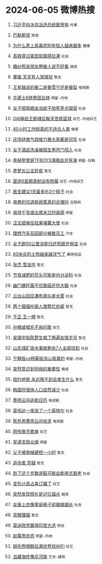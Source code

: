 # 2024-06-05 微博热搜 
1. [习近平向冰岛当选总统致贺电](https://m.weibo.cn/search?containerid=100103type%3D1%26t%3D10%26q%3D%23%E4%B9%A0%E8%BF%91%E5%B9%B3%E5%90%91%E5%86%B0%E5%B2%9B%E5%BD%93%E9%80%89%E6%80%BB%E7%BB%9F%E8%87%B4%E8%B4%BA%E7%94%B5%23&stream_entry_id=51&isnewpage=1&extparam=seat%3D1%26q%3D%2523%25E4%25B9%25A0%25E8%25BF%2591%25E5%25B9%25B3%25E5%2590%2591%25E5%2586%25B0%25E5%25B2%259B%25E5%25BD%2593%25E9%2580%2589%25E6%2580%25BB%25E7%25BB%259F%25E8%2587%25B4%25E8%25B4%25BA%25E7%2594%25B5%2523%26filter_type%3Drealtimehot%26stream_entry_id%3D51%26c_type%3D51%26cate%3D10103%26dgr%3D0%26pos%3D0%26display_time%3D1717517585%26pre_seqid%3D171751758590501831245) `时事` 

2. [巴勒斯坦](https://m.weibo.cn/search?containerid=100103type%3D1%26t%3D10%26q%3D%E5%B7%B4%E5%8B%92%E6%96%AF%E5%9D%A6&stream_entry_id=31&isnewpage=1&extparam=seat%3D1%26band_rank%3D1%26lcate%3D5001%26cate%3D5001%26q%3D%25E5%25B7%25B4%25E5%258B%2592%25E6%2596%25AF%25E5%259D%25A6%26flag%3D2%26dgr%3D0%26stream_entry_id%3D31%26c_type%3D31%26filter_type%3Drealtimehot%26realpos%3D1%26pos%3D0%26display_time%3D1717517585%26pre_seqid%3D171751758590501831245) `旅游` 

3. [为什么患上尿毒症的年轻人越来越多](https://m.weibo.cn/search?containerid=100103type%3D1%26t%3D10%26q%3D%23%E4%B8%BA%E4%BB%80%E4%B9%88%E6%82%A3%E4%B8%8A%E5%B0%BF%E6%AF%92%E7%97%87%E7%9A%84%E5%B9%B4%E8%BD%BB%E4%BA%BA%E8%B6%8A%E6%9D%A5%E8%B6%8A%E5%A4%9A%23&stream_entry_id=31&isnewpage=1&extparam=seat%3D1%26band_rank%3D2%26lcate%3D5001%26cate%3D5001%26q%3D%2523%25E4%25B8%25BA%25E4%25BB%2580%25E4%25B9%2588%25E6%2582%25A3%25E4%25B8%258A%25E5%25B0%25BF%25E6%25AF%2592%25E7%2597%2587%25E7%259A%2584%25E5%25B9%25B4%25E8%25BD%25BB%25E4%25BA%25BA%25E8%25B6%258A%25E6%259D%25A5%25E8%25B6%258A%25E5%25A4%259A%2523%26flag%3D2%26dgr%3D0%26stream_entry_id%3D31%26c_type%3D31%26filter_type%3Drealtimehot%26realpos%3D2%26pos%3D1%26display_time%3D1717517585%26pre_seqid%3D171751758590501831245) `健康` 

4. [高铁穿过麦田氛围感拉满](https://m.weibo.cn/search?containerid=100103type%3D1%26t%3D10%26q%3D%23%E9%AB%98%E9%93%81%E7%A9%BF%E8%BF%87%E9%BA%A6%E7%94%B0%E6%B0%9B%E5%9B%B4%E6%84%9F%E6%8B%89%E6%BB%A1%23&stream_entry_id=31&isnewpage=1&extparam=seat%3D1%26band_rank%3D3%26lcate%3D5001%26cate%3D5001%26q%3D%2523%25E9%25AB%2598%25E9%2593%2581%25E7%25A9%25BF%25E8%25BF%2587%25E9%25BA%25A6%25E7%2594%25B0%25E6%25B0%259B%25E5%259B%25B4%25E6%2584%259F%25E6%258B%2589%25E6%25BB%25A1%2523%26flag%3D0%26dgr%3D0%26stream_entry_id%3D31%26c_type%3D31%26filter_type%3Drealtimehot%26realpos%3D3%26pos%3D2%26display_time%3D1717517585%26pre_seqid%3D171751758590501831245) `社会` 

5. [婚纱照发朋友圈被人说不好看](https://m.weibo.cn/search?containerid=100103type%3D1%26t%3D10%26q%3D%23%E5%A9%9A%E7%BA%B1%E7%85%A7%E5%8F%91%E6%9C%8B%E5%8F%8B%E5%9C%88%E8%A2%AB%E4%BA%BA%E8%AF%B4%E4%B8%8D%E5%A5%BD%E7%9C%8B%23&stream_entry_id=31&isnewpage=1&extparam=seat%3D1%26band_rank%3D4%26lcate%3D5001%26cate%3D5001%26q%3D%2523%25E5%25A9%259A%25E7%25BA%25B1%25E7%2585%25A7%25E5%258F%2591%25E6%259C%258B%25E5%258F%258B%25E5%259C%2588%25E8%25A2%25AB%25E4%25BA%25BA%25E8%25AF%25B4%25E4%25B8%258D%25E5%25A5%25BD%25E7%259C%258B%2523%26flag%3D2%26dgr%3D0%26stream_entry_id%3D31%26c_type%3D31%26filter_type%3Drealtimehot%26realpos%3D4%26pos%3D3%26display_time%3D1717517585%26pre_seqid%3D171751758590501831245) `搞笑` 

6. [董璇 天天有人哭错坟](https://m.weibo.cn/search?containerid=100103type%3D1%26t%3D10%26q%3D%E8%91%A3%E7%92%87+%E5%A4%A9%E5%A4%A9%E6%9C%89%E4%BA%BA%E5%93%AD%E9%94%99%E5%9D%9F&stream_entry_id=31&isnewpage=1&extparam=seat%3D1%26band_rank%3D5%26lcate%3D5001%26cate%3D5001%26q%3D%25E8%2591%25A3%25E7%2592%2587%2520%25E5%25A4%25A9%25E5%25A4%25A9%25E6%259C%2589%25E4%25BA%25BA%25E5%2593%25AD%25E9%2594%2599%25E5%259D%259F%26flag%3D2%26dgr%3D0%26stream_entry_id%3D31%26c_type%3D31%26filter_type%3Drealtimehot%26realpos%3D5%26pos%3D4%26display_time%3D1717517585%26pre_seqid%3D171751758590501831245) `暂无` 

7. [王星越说的姜二是姜雪宁还是姜梨](https://m.weibo.cn/search?containerid=100103type%3D1%26t%3D10%26q%3D%23%E7%8E%8B%E6%98%9F%E8%B6%8A%E8%AF%B4%E7%9A%84%E5%A7%9C%E4%BA%8C%E6%98%AF%E5%A7%9C%E9%9B%AA%E5%AE%81%E8%BF%98%E6%98%AF%E5%A7%9C%E6%A2%A8%23&stream_entry_id=31&isnewpage=1&extparam=seat%3D1%26band_rank%3D6%26lcate%3D5001%26cate%3D5001%26q%3D%2523%25E7%258E%258B%25E6%2598%259F%25E8%25B6%258A%25E8%25AF%25B4%25E7%259A%2584%25E5%25A7%259C%25E4%25BA%258C%25E6%2598%25AF%25E5%25A7%259C%25E9%259B%25AA%25E5%25AE%2581%25E8%25BF%2598%25E6%2598%25AF%25E5%25A7%259C%25E6%25A2%25A8%2523%26flag%3D1%26dgr%3D0%26stream_entry_id%3D31%26c_type%3D31%26filter_type%3Drealtimehot%26realpos%3D6%26pos%3D5%26display_time%3D1717517585%26pre_seqid%3D171751758590501831245) `电视剧` 

8. [华莱士6拼男团合体](https://m.weibo.cn/search?containerid=100103type%3D1%26t%3D10%26q%3D%23%E5%8D%8E%E8%8E%B1%E5%A3%AB6%E6%8B%BC%E7%94%B7%E5%9B%A2%E5%90%88%E4%BD%93%23&stream_entry_id=31&isnewpage=1&extparam=seat%3D1%26stream_entry_id%3D31%26lcate%3D5001%26is_ad_pos%3D1%26topic_ad%3D1%26q%3D%2523%25E5%258D%258E%25E8%258E%25B1%25E5%25A3%25AB6%25E6%258B%25BC%25E7%2594%25B7%25E5%259B%25A2%25E5%2590%2588%25E4%25BD%2593%2523%26cate%3D5001%26dgr%3D0%26band_rank%3D7%26c_type%3D31%26adid%3D240656%26filter_type%3Drealtimehot%26pos%3D6%26display_time%3D1717517585%26pre_seqid%3D171751758590501831245) `明星-内地` 

9. [女子把隐翅虫当蚊子拍死差点毁容](https://m.weibo.cn/search?containerid=100103type%3D1%26t%3D10%26q%3D%23%E5%A5%B3%E5%AD%90%E6%8A%8A%E9%9A%90%E7%BF%85%E8%99%AB%E5%BD%93%E8%9A%8A%E5%AD%90%E6%8B%8D%E6%AD%BB%E5%B7%AE%E7%82%B9%E6%AF%81%E5%AE%B9%23&stream_entry_id=31&isnewpage=1&extparam=seat%3D1%26band_rank%3D7%26lcate%3D5001%26cate%3D5001%26q%3D%2523%25E5%25A5%25B3%25E5%25AD%2590%25E6%258A%258A%25E9%259A%2590%25E7%25BF%2585%25E8%2599%25AB%25E5%25BD%2593%25E8%259A%258A%25E5%25AD%2590%25E6%258B%258D%25E6%25AD%25BB%25E5%25B7%25AE%25E7%2582%25B9%25E6%25AF%2581%25E5%25AE%25B9%2523%26flag%3D2%26dgr%3D0%26stream_entry_id%3D31%26c_type%3D31%26filter_type%3Drealtimehot%26realpos%3D7%26pos%3D7%26display_time%3D1717517585%26pre_seqid%3D171751758590501831245) `社会` 

10. [GAI输给王鹤棣后每天苦练篮球](https://m.weibo.cn/search?containerid=100103type%3D1%26t%3D10%26q%3D%23GAI%E8%BE%93%E7%BB%99%E7%8E%8B%E9%B9%A4%E6%A3%A3%E5%90%8E%E6%AF%8F%E5%A4%A9%E8%8B%A6%E7%BB%83%E7%AF%AE%E7%90%83%23&stream_entry_id=31&isnewpage=1&extparam=seat%3D1%26band_rank%3D8%26lcate%3D5001%26cate%3D5001%26q%3D%2523GAI%25E8%25BE%2593%25E7%25BB%2599%25E7%258E%258B%25E9%25B9%25A4%25E6%25A3%25A3%25E5%2590%258E%25E6%25AF%258F%25E5%25A4%25A9%25E8%258B%25A6%25E7%25BB%2583%25E7%25AF%25AE%25E7%2590%2583%2523%26flag%3D1%26dgr%3D0%26stream_entry_id%3D31%26c_type%3D31%26filter_type%3Drealtimehot%26realpos%3D8%26pos%3D8%26display_time%3D1717517585%26pre_seqid%3D171751758590501831245) `综艺-内地综艺` 

11. [40小时工作制真的不适合人类](https://m.weibo.cn/search?containerid=100103type%3D1%26t%3D10%26q%3D%2340%E5%B0%8F%E6%97%B6%E5%B7%A5%E4%BD%9C%E5%88%B6%E7%9C%9F%E7%9A%84%E4%B8%8D%E9%80%82%E5%90%88%E4%BA%BA%E7%B1%BB%23&stream_entry_id=31&isnewpage=1&extparam=seat%3D1%26band_rank%3D9%26lcate%3D5001%26cate%3D5001%26q%3D%252340%25E5%25B0%258F%25E6%2597%25B6%25E5%25B7%25A5%25E4%25BD%259C%25E5%2588%25B6%25E7%259C%259F%25E7%259A%2584%25E4%25B8%258D%25E9%2580%2582%25E5%2590%2588%25E4%25BA%25BA%25E7%25B1%25BB%2523%26flag%3D2%26dgr%3D0%26stream_entry_id%3D31%26c_type%3D31%26filter_type%3Drealtimehot%26realpos%3D9%26pos%3D9%26display_time%3D1717517585%26pre_seqid%3D171751758590501831245) `情感` 

12. [这场拯救气球接力赛大家都是冠军](https://m.weibo.cn/search?containerid=100103type%3D1%26t%3D10%26q%3D%23%E8%BF%99%E5%9C%BA%E6%8B%AF%E6%95%91%E6%B0%94%E7%90%83%E6%8E%A5%E5%8A%9B%E8%B5%9B%E5%A4%A7%E5%AE%B6%E9%83%BD%E6%98%AF%E5%86%A0%E5%86%9B%23&stream_entry_id=31&isnewpage=1&extparam=seat%3D1%26band_rank%3D10%26lcate%3D5001%26cate%3D5001%26q%3D%2523%25E8%25BF%2599%25E5%259C%25BA%25E6%258B%25AF%25E6%2595%2591%25E6%25B0%2594%25E7%2590%2583%25E6%258E%25A5%25E5%258A%259B%25E8%25B5%259B%25E5%25A4%25A7%25E5%25AE%25B6%25E9%2583%25BD%25E6%2598%25AF%25E5%2586%25A0%25E5%2586%259B%2523%26flag%3D32768%26dgr%3D0%26stream_entry_id%3D31%26c_type%3D31%26filter_type%3Drealtimehot%26realpos%3D10%26pos%3D10%26display_time%3D1717517585%26pre_seqid%3D171751758590501831245) `社会` 

13. [女子酒店洗澡被陌生男开门闯入](https://m.weibo.cn/search?containerid=100103type%3D1%26t%3D10%26q%3D%23%E5%A5%B3%E5%AD%90%E9%85%92%E5%BA%97%E6%B4%97%E6%BE%A1%E8%A2%AB%E9%99%8C%E7%94%9F%E7%94%B7%E5%BC%80%E9%97%A8%E9%97%AF%E5%85%A5%23&stream_entry_id=31&isnewpage=1&extparam=seat%3D1%26band_rank%3D11%26lcate%3D5001%26cate%3D5001%26q%3D%2523%25E5%25A5%25B3%25E5%25AD%2590%25E9%2585%2592%25E5%25BA%2597%25E6%25B4%2597%25E6%25BE%25A1%25E8%25A2%25AB%25E9%2599%258C%25E7%2594%259F%25E7%2594%25B7%25E5%25BC%2580%25E9%2597%25A8%25E9%2597%25AF%25E5%2585%25A5%2523%26flag%3D1%26dgr%3D0%26stream_entry_id%3D31%26c_type%3D31%26filter_type%3Drealtimehot%26realpos%3D11%26pos%3D11%26display_time%3D1717517585%26pre_seqid%3D171751758590501831245) `社会` 

14. [李赫宰曾是TFBOYS演唱会总导演](https://m.weibo.cn/search?containerid=100103type%3D1%26t%3D10%26q%3D%23%E6%9D%8E%E8%B5%AB%E5%AE%B0%E6%9B%BE%E6%98%AFTFBOYS%E6%BC%94%E5%94%B1%E4%BC%9A%E6%80%BB%E5%AF%BC%E6%BC%94%23&stream_entry_id=31&isnewpage=1&extparam=seat%3D1%26band_rank%3D12%26lcate%3D5001%26cate%3D5001%26q%3D%2523%25E6%259D%258E%25E8%25B5%25AB%25E5%25AE%25B0%25E6%259B%25BE%25E6%2598%25AFTFBOYS%25E6%25BC%2594%25E5%2594%25B1%25E4%25BC%259A%25E6%2580%25BB%25E5%25AF%25BC%25E6%25BC%2594%2523%26flag%3D1%26dgr%3D0%26stream_entry_id%3D31%26c_type%3D31%26filter_type%3Drealtimehot%26realpos%3D12%26pos%3D12%26display_time%3D1717517585%26pre_seqid%3D171751758590501831245) `明星-日韩` 

15. [李梦长公主好疯](https://m.weibo.cn/search?containerid=100103type%3D1%26t%3D10%26q%3D%E6%9D%8E%E6%A2%A6%E9%95%BF%E5%85%AC%E4%B8%BB%E5%A5%BD%E7%96%AF&stream_entry_id=31&isnewpage=1&extparam=seat%3D1%26band_rank%3D13%26lcate%3D5001%26cate%3D5001%26q%3D%25E6%259D%258E%25E6%25A2%25A6%25E9%2595%25BF%25E5%2585%25AC%25E4%25B8%25BB%25E5%25A5%25BD%25E7%2596%25AF%26flag%3D2%26dgr%3D0%26stream_entry_id%3D31%26c_type%3D31%26filter_type%3Drealtimehot%26realpos%3D13%26pos%3D13%26display_time%3D1717517585%26pre_seqid%3D171751758590501831245) `暂无` 

16. [密逃6首期录制没有杨幂](https://m.weibo.cn/search?containerid=100103type%3D1%26t%3D10%26q%3D%23%E5%AF%86%E9%80%836%E9%A6%96%E6%9C%9F%E5%BD%95%E5%88%B6%E6%B2%A1%E6%9C%89%E6%9D%A8%E5%B9%82%23&stream_entry_id=31&isnewpage=1&extparam=seat%3D1%26band_rank%3D14%26lcate%3D5001%26cate%3D5001%26q%3D%2523%25E5%25AF%2586%25E9%2580%25836%25E9%25A6%2596%25E6%259C%259F%25E5%25BD%2595%25E5%2588%25B6%25E6%25B2%25A1%25E6%259C%2589%25E6%259D%25A8%25E5%25B9%2582%2523%26flag%3D2%26dgr%3D0%26stream_entry_id%3D31%26c_type%3D31%26filter_type%3Drealtimehot%26realpos%3D14%26pos%3D14%26display_time%3D1717517585%26pre_seqid%3D171751758590501831245) `综艺-内地综艺` 

17. [医生建议1天最多吃3个粽子](https://m.weibo.cn/search?containerid=100103type%3D1%26t%3D10%26q%3D%23%E5%8C%BB%E7%94%9F%E5%BB%BA%E8%AE%AE1%E5%A4%A9%E6%9C%80%E5%A4%9A%E5%90%833%E4%B8%AA%E7%B2%BD%E5%AD%90%23&stream_entry_id=31&isnewpage=1&extparam=seat%3D1%26band_rank%3D15%26lcate%3D5001%26cate%3D5001%26q%3D%2523%25E5%258C%25BB%25E7%2594%259F%25E5%25BB%25BA%25E8%25AE%25AE1%25E5%25A4%25A9%25E6%259C%2580%25E5%25A4%259A%25E5%2590%25833%25E4%25B8%25AA%25E7%25B2%25BD%25E5%25AD%2590%2523%26flag%3D2%26dgr%3D0%26stream_entry_id%3D31%26c_type%3D31%26filter_type%3Drealtimehot%26realpos%3D15%26pos%3D15%26display_time%3D1717517585%26pre_seqid%3D171751758590501831245) `社会` 

18. [电商的仅退款政策真的合理吗](https://m.weibo.cn/search?containerid=100103type%3D1%26t%3D10%26q%3D%23%E7%94%B5%E5%95%86%E7%9A%84%E4%BB%85%E9%80%80%E6%AC%BE%E6%94%BF%E7%AD%96%E7%9C%9F%E7%9A%84%E5%90%88%E7%90%86%E5%90%97%23&stream_entry_id=31&isnewpage=1&extparam=seat%3D1%26band_rank%3D16%26lcate%3D5001%26cate%3D5001%26q%3D%2523%25E7%2594%25B5%25E5%2595%2586%25E7%259A%2584%25E4%25BB%2585%25E9%2580%2580%25E6%25AC%25BE%25E6%2594%25BF%25E7%25AD%2596%25E7%259C%259F%25E7%259A%2584%25E5%2590%2588%25E7%2590%2586%25E5%2590%2597%2523%26flag%3D0%26dgr%3D0%26stream_entry_id%3D31%26c_type%3D31%26filter_type%3Drealtimehot%26realpos%3D16%26pos%3D16%26display_time%3D1717517585%26pre_seqid%3D171751758590501831245) `互联网` 

19. [易烊千玺或出席米兰时装周](https://m.weibo.cn/search?containerid=100103type%3D1%26t%3D10%26q%3D%23%E6%98%93%E7%83%8A%E5%8D%83%E7%8E%BA%E6%88%96%E5%87%BA%E5%B8%AD%E7%B1%B3%E5%85%B0%E6%97%B6%E8%A3%85%E5%91%A8%23&stream_entry_id=31&isnewpage=1&extparam=seat%3D1%26band_rank%3D17%26lcate%3D5001%26cate%3D5001%26q%3D%2523%25E6%2598%2593%25E7%2583%258A%25E5%258D%2583%25E7%258E%25BA%25E6%2588%2596%25E5%2587%25BA%25E5%25B8%25AD%25E7%25B1%25B3%25E5%2585%25B0%25E6%2597%25B6%25E8%25A3%2585%25E5%2591%25A8%2523%26flag%3D0%26dgr%3D0%26stream_entry_id%3D31%26c_type%3D31%26filter_type%3Drealtimehot%26realpos%3D17%26pos%3D17%26display_time%3D1717517585%26pre_seqid%3D171751758590501831245) `明星` 

20. [汪文斌候任驻柬埔寨大使](https://m.weibo.cn/search?containerid=100103type%3D1%26t%3D10%26q%3D%23%E6%B1%AA%E6%96%87%E6%96%8C%E5%80%99%E4%BB%BB%E9%A9%BB%E6%9F%AC%E5%9F%94%E5%AF%A8%E5%A4%A7%E4%BD%BF%23&stream_entry_id=31&isnewpage=1&extparam=seat%3D1%26band_rank%3D18%26lcate%3D5001%26cate%3D5001%26q%3D%2523%25E6%25B1%25AA%25E6%2596%2587%25E6%2596%258C%25E5%2580%2599%25E4%25BB%25BB%25E9%25A9%25BB%25E6%259F%25AC%25E5%259F%2594%25E5%25AF%25A8%25E5%25A4%25A7%25E4%25BD%25BF%2523%26flag%3D0%26dgr%3D0%26stream_entry_id%3D31%26c_type%3D31%26filter_type%3Drealtimehot%26realpos%3D18%26pos%3D18%26display_time%3D1717517585%26pre_seqid%3D171751758590501831245) `社会` 

21. [理想汽车召回部分被裁员工](https://m.weibo.cn/search?containerid=100103type%3D1%26t%3D10%26q%3D%23%E7%90%86%E6%83%B3%E6%B1%BD%E8%BD%A6%E5%8F%AC%E5%9B%9E%E9%83%A8%E5%88%86%E8%A2%AB%E8%A3%81%E5%91%98%E5%B7%A5%23&stream_entry_id=31&isnewpage=1&extparam=seat%3D1%26band_rank%3D19%26lcate%3D5001%26cate%3D5001%26q%3D%2523%25E7%2590%2586%25E6%2583%25B3%25E6%25B1%25BD%25E8%25BD%25A6%25E5%258F%25AC%25E5%259B%259E%25E9%2583%25A8%25E5%2588%2586%25E8%25A2%25AB%25E8%25A3%2581%25E5%2591%2598%25E5%25B7%25A5%2523%26flag%3D1%26dgr%3D0%26stream_entry_id%3D31%26c_type%3D31%26filter_type%3Drealtimehot%26realpos%3D19%26pos%3D19%26display_time%3D1717517585%26pre_seqid%3D171751758590501831245) `汽车` 

22. [女子跑50公里没能归还怒砸充电宝](https://m.weibo.cn/search?containerid=100103type%3D1%26t%3D10%26q%3D%23%E5%A5%B3%E5%AD%90%E8%B7%9150%E5%85%AC%E9%87%8C%E6%B2%A1%E8%83%BD%E5%BD%92%E8%BF%98%E6%80%92%E7%A0%B8%E5%85%85%E7%94%B5%E5%AE%9D%23&stream_entry_id=31&isnewpage=1&extparam=seat%3D1%26band_rank%3D20%26lcate%3D5001%26cate%3D5001%26q%3D%2523%25E5%25A5%25B3%25E5%25AD%2590%25E8%25B7%259150%25E5%2585%25AC%25E9%2587%258C%25E6%25B2%25A1%25E8%2583%25BD%25E5%25BD%2592%25E8%25BF%2598%25E6%2580%2592%25E7%25A0%25B8%25E5%2585%2585%25E7%2594%25B5%25E5%25AE%259D%2523%26flag%3D0%26dgr%3D0%26stream_entry_id%3D31%26c_type%3D31%26filter_type%3Drealtimehot%26realpos%3D20%26pos%3D20%26display_time%3D1717517585%26pre_seqid%3D171751758590501831245) `社会` 

23. [60块买的土狗越来越洋气了](https://m.weibo.cn/search?containerid=100103type%3D1%26t%3D10%26q%3D%2360%E5%9D%97%E4%B9%B0%E7%9A%84%E5%9C%9F%E7%8B%97%E8%B6%8A%E6%9D%A5%E8%B6%8A%E6%B4%8B%E6%B0%94%E4%BA%86%23&stream_entry_id=31&isnewpage=1&extparam=seat%3D1%26band_rank%3D21%26lcate%3D5001%26cate%3D5001%26q%3D%252360%25E5%259D%2597%25E4%25B9%25B0%25E7%259A%2584%25E5%259C%259F%25E7%258B%2597%25E8%25B6%258A%25E6%259D%25A5%25E8%25B6%258A%25E6%25B4%258B%25E6%25B0%2594%25E4%25BA%2586%2523%26flag%3D0%26dgr%3D0%26stream_entry_id%3D31%26c_type%3D31%26filter_type%3Drealtimehot%26realpos%3D21%26pos%3D21%26display_time%3D1717517585%26pre_seqid%3D171751758590501831245) `爆笑哈逗` 

24. [张杰 雪龙吟](https://m.weibo.cn/search?containerid=100103type%3D1%26t%3D10%26q%3D%E5%BC%A0%E6%9D%B0+%E9%9B%AA%E9%BE%99%E5%90%9F&stream_entry_id=31&isnewpage=1&extparam=seat%3D1%26band_rank%3D22%26lcate%3D5001%26cate%3D5001%26q%3D%25E5%25BC%25A0%25E6%259D%25B0%2520%25E9%259B%25AA%25E9%25BE%2599%25E5%2590%259F%26flag%3D1%26dgr%3D0%26stream_entry_id%3D31%26c_type%3D31%26filter_type%3Drealtimehot%26realpos%3D22%26pos%3D22%26display_time%3D1717517585%26pre_seqid%3D171751758590501831245) `暂无` 

25. [节食减肥的尽头可能是内分泌科](https://m.weibo.cn/search?containerid=100103type%3D1%26t%3D10%26q%3D%23%E8%8A%82%E9%A3%9F%E5%87%8F%E8%82%A5%E7%9A%84%E5%B0%BD%E5%A4%B4%E5%8F%AF%E8%83%BD%E6%98%AF%E5%86%85%E5%88%86%E6%B3%8C%E7%A7%91%23&stream_entry_id=31&isnewpage=1&extparam=seat%3D1%26band_rank%3D23%26lcate%3D5001%26cate%3D5001%26q%3D%2523%25E8%258A%2582%25E9%25A3%259F%25E5%2587%258F%25E8%2582%25A5%25E7%259A%2584%25E5%25B0%25BD%25E5%25A4%25B4%25E5%258F%25AF%25E8%2583%25BD%25E6%2598%25AF%25E5%2586%2585%25E5%2588%2586%25E6%25B3%258C%25E7%25A7%2591%2523%26flag%3D0%26dgr%3D0%26stream_entry_id%3D31%26c_type%3D31%26filter_type%3Drealtimehot%26realpos%3D23%26pos%3D23%26display_time%3D1717517585%26pre_seqid%3D171751758590501831245) `社会` 

26. [幽门螺杆菌不仅致癌还伤大脑](https://m.weibo.cn/search?containerid=100103type%3D1%26t%3D10%26q%3D%23%E5%B9%BD%E9%97%A8%E8%9E%BA%E6%9D%86%E8%8F%8C%E4%B8%8D%E4%BB%85%E8%87%B4%E7%99%8C%E8%BF%98%E4%BC%A4%E5%A4%A7%E8%84%91%23&stream_entry_id=31&isnewpage=1&extparam=seat%3D1%26band_rank%3D24%26lcate%3D5001%26cate%3D5001%26q%3D%2523%25E5%25B9%25BD%25E9%2597%25A8%25E8%259E%25BA%25E6%259D%2586%25E8%258F%258C%25E4%25B8%258D%25E4%25BB%2585%25E8%2587%25B4%25E7%2599%258C%25E8%25BF%2598%25E4%25BC%25A4%25E5%25A4%25A7%25E8%2584%2591%2523%26flag%3D0%26dgr%3D0%26stream_entry_id%3D31%26c_type%3D31%26filter_type%3Drealtimehot%26realpos%3D24%26pos%3D24%26display_time%3D1717517585%26pre_seqid%3D171751758590501831245) `社会` 

27. [云台山回应瀑布源头是水管](https://m.weibo.cn/search?containerid=100103type%3D1%26t%3D10%26q%3D%23%E4%BA%91%E5%8F%B0%E5%B1%B1%E5%9B%9E%E5%BA%94%E7%80%91%E5%B8%83%E6%BA%90%E5%A4%B4%E6%98%AF%E6%B0%B4%E7%AE%A1%23&stream_entry_id=31&isnewpage=1&extparam=seat%3D1%26band_rank%3D25%26lcate%3D5001%26cate%3D5001%26q%3D%2523%25E4%25BA%2591%25E5%258F%25B0%25E5%25B1%25B1%25E5%259B%259E%25E5%25BA%2594%25E7%2580%2591%25E5%25B8%2583%25E6%25BA%2590%25E5%25A4%25B4%25E6%2598%25AF%25E6%25B0%25B4%25E7%25AE%25A1%2523%26flag%3D1%26dgr%3D0%26stream_entry_id%3D31%26c_type%3D31%26filter_type%3Drealtimehot%26realpos%3D25%26pos%3D25%26display_time%3D1717517585%26pre_seqid%3D171751758590501831245) `社会` 

28. [两个猫猫吵架人类帮忙劝架](https://m.weibo.cn/search?containerid=100103type%3D1%26t%3D10%26q%3D%E4%B8%A4%E4%B8%AA%E7%8C%AB%E7%8C%AB%E5%90%B5%E6%9E%B6%E4%BA%BA%E7%B1%BB%E5%B8%AE%E5%BF%99%E5%8A%9D%E6%9E%B6&stream_entry_id=31&isnewpage=1&extparam=seat%3D1%26band_rank%3D26%26lcate%3D5001%26cate%3D5001%26q%3D%25E4%25B8%25A4%25E4%25B8%25AA%25E7%258C%25AB%25E7%258C%25AB%25E5%2590%25B5%25E6%259E%25B6%25E4%25BA%25BA%25E7%25B1%25BB%25E5%25B8%25AE%25E5%25BF%2599%25E5%258A%259D%25E6%259E%25B6%26flag%3D0%26dgr%3D0%26stream_entry_id%3D31%26c_type%3D31%26filter_type%3Drealtimehot%26realpos%3D26%26pos%3D26%26display_time%3D1717517585%26pre_seqid%3D171751758590501831245) `暂无` 

29. [于正 王一栩](https://m.weibo.cn/search?containerid=100103type%3D1%26t%3D10%26q%3D%E4%BA%8E%E6%AD%A3+%E7%8E%8B%E4%B8%80%E6%A0%A9&stream_entry_id=31&isnewpage=1&extparam=seat%3D1%26band_rank%3D27%26lcate%3D5001%26cate%3D5001%26q%3D%25E4%25BA%258E%25E6%25AD%25A3%2520%25E7%258E%258B%25E4%25B8%2580%25E6%25A0%25A9%26flag%3D0%26dgr%3D0%26stream_entry_id%3D31%26c_type%3D31%26filter_type%3Drealtimehot%26realpos%3D27%26pos%3D27%26display_time%3D1717517585%26pre_seqid%3D171751758590501831245) `暂无` 

30. [孙楠或唱毛不易的歌](https://m.weibo.cn/search?containerid=100103type%3D1%26t%3D10%26q%3D%23%E5%AD%99%E6%A5%A0%E6%88%96%E5%94%B1%E6%AF%9B%E4%B8%8D%E6%98%93%E7%9A%84%E6%AD%8C%23&stream_entry_id=31&isnewpage=1&extparam=seat%3D1%26band_rank%3D28%26lcate%3D5001%26cate%3D5001%26q%3D%2523%25E5%25AD%2599%25E6%25A5%25A0%25E6%2588%2596%25E5%2594%25B1%25E6%25AF%259B%25E4%25B8%258D%25E6%2598%2593%25E7%259A%2584%25E6%25AD%258C%2523%26flag%3D1%26dgr%3D0%26stream_entry_id%3D31%26c_type%3D31%26filter_type%3Drealtimehot%26realpos%3D28%26pos%3D28%26display_time%3D1717517585%26pre_seqid%3D171751758590501831245) `综艺` 

31. [吴镇宇和陈楚生唱了两遍友情岁月](https://m.weibo.cn/search?containerid=100103type%3D1%26t%3D10%26q%3D%E5%90%B4%E9%95%87%E5%AE%87%E5%92%8C%E9%99%88%E6%A5%9A%E7%94%9F%E5%94%B1%E4%BA%86%E4%B8%A4%E9%81%8D%E5%8F%8B%E6%83%85%E5%B2%81%E6%9C%88&stream_entry_id=31&isnewpage=1&extparam=seat%3D1%26band_rank%3D29%26lcate%3D5001%26cate%3D5001%26q%3D%25E5%2590%25B4%25E9%2595%2587%25E5%25AE%2587%25E5%2592%258C%25E9%2599%2588%25E6%25A5%259A%25E7%2594%259F%25E5%2594%25B1%25E4%25BA%2586%25E4%25B8%25A4%25E9%2581%258D%25E5%258F%258B%25E6%2583%2585%25E5%25B2%2581%25E6%259C%2588%26flag%3D1%26dgr%3D0%26stream_entry_id%3D31%26c_type%3D31%26filter_type%3Drealtimehot%26realpos%3D29%26pos%3D29%26display_time%3D1717517585%26pre_seqid%3D171751758590501831245) `暂无` 

32. [山东煤矿突水事故剩余7人全部找到](https://m.weibo.cn/search?containerid=100103type%3D1%26t%3D10%26q%3D%23%E5%B1%B1%E4%B8%9C%E7%85%A4%E7%9F%BF%E7%AA%81%E6%B0%B4%E4%BA%8B%E6%95%85%E5%89%A9%E4%BD%997%E4%BA%BA%E5%85%A8%E9%83%A8%E6%89%BE%E5%88%B0%23&stream_entry_id=31&isnewpage=1&extparam=seat%3D1%26band_rank%3D30%26lcate%3D5001%26cate%3D5001%26q%3D%2523%25E5%25B1%25B1%25E4%25B8%259C%25E7%2585%25A4%25E7%259F%25BF%25E7%25AA%2581%25E6%25B0%25B4%25E4%25BA%258B%25E6%2595%2585%25E5%2589%25A9%25E4%25BD%25997%25E4%25BA%25BA%25E5%2585%25A8%25E9%2583%25A8%25E6%2589%25BE%25E5%2588%25B0%2523%26flag%3D0%26dgr%3D0%26stream_entry_id%3D31%26c_type%3D31%26filter_type%3Drealtimehot%26realpos%3D30%26pos%3D30%26display_time%3D1717517585%26pre_seqid%3D171751758590501831245) `社会` 

33. [宁静版vs杨幂版涂山我罩的](https://m.weibo.cn/search?containerid=100103type%3D1%26t%3D10%26q%3D%23%E5%AE%81%E9%9D%99%E7%89%88vs%E6%9D%A8%E5%B9%82%E7%89%88%E6%B6%82%E5%B1%B1%E6%88%91%E7%BD%A9%E7%9A%84%23&stream_entry_id=31&isnewpage=1&extparam=seat%3D1%26band_rank%3D31%26lcate%3D5001%26cate%3D5001%26q%3D%2523%25E5%25AE%2581%25E9%259D%2599%25E7%2589%2588vs%25E6%259D%25A8%25E5%25B9%2582%25E7%2589%2588%25E6%25B6%2582%25E5%25B1%25B1%25E6%2588%2591%25E7%25BD%25A9%25E7%259A%2584%2523%26flag%3D0%26dgr%3D0%26stream_entry_id%3D31%26c_type%3D31%26filter_type%3Drealtimehot%26realpos%3D31%26pos%3D31%26display_time%3D1717517585%26pre_seqid%3D171751758590501831245) `明星-内地` 

34. [突然意识到同频的重要性](https://m.weibo.cn/search?containerid=100103type%3D1%26t%3D10%26q%3D%23%E7%AA%81%E7%84%B6%E6%84%8F%E8%AF%86%E5%88%B0%E5%90%8C%E9%A2%91%E7%9A%84%E9%87%8D%E8%A6%81%E6%80%A7%23&stream_entry_id=31&isnewpage=1&extparam=seat%3D1%26band_rank%3D32%26lcate%3D5001%26cate%3D5001%26q%3D%2523%25E7%25AA%2581%25E7%2584%25B6%25E6%2584%258F%25E8%25AF%2586%25E5%2588%25B0%25E5%2590%258C%25E9%25A2%2591%25E7%259A%2584%25E9%2587%258D%25E8%25A6%2581%25E6%2580%25A7%2523%26flag%3D1%26dgr%3D0%26stream_entry_id%3D31%26c_type%3D31%26filter_type%3Drealtimehot%26realpos%3D32%26pos%3D32%26display_time%3D1717517585%26pre_seqid%3D171751758590501831245) `情感` 

35. [纽约地铁 永远猜不到会发生什么](https://m.weibo.cn/search?containerid=100103type%3D1%26t%3D10%26q%3D%E7%BA%BD%E7%BA%A6%E5%9C%B0%E9%93%81+%E6%B0%B8%E8%BF%9C%E7%8C%9C%E4%B8%8D%E5%88%B0%E4%BC%9A%E5%8F%91%E7%94%9F%E4%BB%80%E4%B9%88&stream_entry_id=31&isnewpage=1&extparam=seat%3D1%26band_rank%3D33%26lcate%3D5001%26cate%3D5001%26q%3D%25E7%25BA%25BD%25E7%25BA%25A6%25E5%259C%25B0%25E9%2593%2581%2520%25E6%25B0%25B8%25E8%25BF%259C%25E7%258C%259C%25E4%25B8%258D%25E5%2588%25B0%25E4%25BC%259A%25E5%258F%2591%25E7%2594%259F%25E4%25BB%2580%25E4%25B9%2588%26flag%3D1%26dgr%3D0%26stream_entry_id%3D31%26c_type%3D31%26filter_type%3Drealtimehot%26realpos%3D33%26pos%3D33%26display_time%3D1717517585%26pre_seqid%3D171751758590501831245) `暂无` 

36. [韩国将很快人口自然减少](https://m.weibo.cn/search?containerid=100103type%3D1%26t%3D10%26q%3D%23%E9%9F%A9%E5%9B%BD%E5%B0%86%E5%BE%88%E5%BF%AB%E4%BA%BA%E5%8F%A3%E8%87%AA%E7%84%B6%E5%87%8F%E5%B0%91%23&stream_entry_id=31&isnewpage=1&extparam=seat%3D1%26band_rank%3D34%26lcate%3D5001%26cate%3D5001%26q%3D%2523%25E9%259F%25A9%25E5%259B%25BD%25E5%25B0%2586%25E5%25BE%2588%25E5%25BF%25AB%25E4%25BA%25BA%25E5%258F%25A3%25E8%2587%25AA%25E7%2584%25B6%25E5%2587%258F%25E5%25B0%2591%2523%26flag%3D0%26dgr%3D0%26stream_entry_id%3D31%26c_type%3D31%26filter_type%3Drealtimehot%26realpos%3D34%26pos%3D34%26display_time%3D1717517585%26pre_seqid%3D171751758590501831245) `社会` 

37. [墨雨云间追剧日历](https://m.weibo.cn/search?containerid=100103type%3D1%26t%3D10%26q%3D%23%E5%A2%A8%E9%9B%A8%E4%BA%91%E9%97%B4%E8%BF%BD%E5%89%A7%E6%97%A5%E5%8E%86%23&stream_entry_id=31&isnewpage=1&extparam=seat%3D1%26band_rank%3D35%26lcate%3D5001%26cate%3D5001%26q%3D%2523%25E5%25A2%25A8%25E9%259B%25A8%25E4%25BA%2591%25E9%2597%25B4%25E8%25BF%25BD%25E5%2589%25A7%25E6%2597%25A5%25E5%258E%2586%2523%26flag%3D0%26dgr%3D0%26stream_entry_id%3D31%26c_type%3D31%26filter_type%3Drealtimehot%26realpos%3D35%26pos%3D35%26display_time%3D1717517585%26pre_seqid%3D171751758590501831245) `电视剧` 

38. [英伟达一夜涨了一个英特尔](https://m.weibo.cn/search?containerid=100103type%3D1%26t%3D10%26q%3D%23%E8%8B%B1%E4%BC%9F%E8%BE%BE%E4%B8%80%E5%A4%9C%E6%B6%A8%E4%BA%86%E4%B8%80%E4%B8%AA%E8%8B%B1%E7%89%B9%E5%B0%94%23&stream_entry_id=31&isnewpage=1&extparam=seat%3D1%26band_rank%3D36%26lcate%3D5001%26cate%3D5001%26q%3D%2523%25E8%258B%25B1%25E4%25BC%259F%25E8%25BE%25BE%25E4%25B8%2580%25E5%25A4%259C%25E6%25B6%25A8%25E4%25BA%2586%25E4%25B8%2580%25E4%25B8%25AA%25E8%258B%25B1%25E7%2589%25B9%25E5%25B0%2594%2523%26flag%3D0%26dgr%3D0%26stream_entry_id%3D31%26c_type%3D31%26filter_type%3Drealtimehot%26realpos%3D36%26pos%3D36%26display_time%3D1717517585%26pre_seqid%3D171751758590501831245) `社会` 

39. [陈乔恩墨雨云间妆造](https://m.weibo.cn/search?containerid=100103type%3D1%26t%3D10%26q%3D%23%E9%99%88%E4%B9%94%E6%81%A9%E5%A2%A8%E9%9B%A8%E4%BA%91%E9%97%B4%E5%A6%86%E9%80%A0%23&stream_entry_id=31&isnewpage=1&extparam=seat%3D1%26band_rank%3D37%26lcate%3D5001%26cate%3D5001%26q%3D%2523%25E9%2599%2588%25E4%25B9%2594%25E6%2581%25A9%25E5%25A2%25A8%25E9%259B%25A8%25E4%25BA%2591%25E9%2597%25B4%25E5%25A6%2586%25E9%2580%25A0%2523%26flag%3D0%26dgr%3D0%26stream_entry_id%3D31%26c_type%3D31%26filter_type%3Drealtimehot%26realpos%3D37%26pos%3D37%26display_time%3D1717517585%26pre_seqid%3D171751758590501831245) `电视剧` 

40. [网传歌手歌单](https://m.weibo.cn/search?containerid=100103type%3D1%26t%3D10%26q%3D%23%E7%BD%91%E4%BC%A0%E6%AD%8C%E6%89%8B%E6%AD%8C%E5%8D%95%23&stream_entry_id=31&isnewpage=1&extparam=seat%3D1%26band_rank%3D38%26lcate%3D5001%26cate%3D5001%26q%3D%2523%25E7%25BD%2591%25E4%25BC%25A0%25E6%25AD%258C%25E6%2589%258B%25E6%25AD%258C%25E5%258D%2595%2523%26flag%3D0%26dgr%3D0%26stream_entry_id%3D31%26c_type%3D31%26filter_type%3Drealtimehot%26realpos%3D38%26pos%3D38%26display_time%3D1717517585%26pre_seqid%3D171751758590501831245) `综艺` 

41. [吴谨言观众缘](https://m.weibo.cn/search?containerid=100103type%3D1%26t%3D10%26q%3D%23%E5%90%B4%E8%B0%A8%E8%A8%80%E8%A7%82%E4%BC%97%E7%BC%98%23&stream_entry_id=31&isnewpage=1&extparam=seat%3D1%26band_rank%3D39%26lcate%3D5001%26cate%3D5001%26q%3D%2523%25E5%2590%25B4%25E8%25B0%25A8%25E8%25A8%2580%25E8%25A7%2582%25E4%25BC%2597%25E7%25BC%2598%2523%26flag%3D0%26dgr%3D0%26stream_entry_id%3D31%26c_type%3D31%26filter_type%3Drealtimehot%26realpos%3D39%26pos%3D39%26display_time%3D1717517585%26pre_seqid%3D171751758590501831245) `明星` 

42. [父子被电梯硬控一小时](https://m.weibo.cn/search?containerid=100103type%3D1%26t%3D10%26q%3D%E7%88%B6%E5%AD%90%E8%A2%AB%E7%94%B5%E6%A2%AF%E7%A1%AC%E6%8E%A7%E4%B8%80%E5%B0%8F%E6%97%B6&stream_entry_id=31&isnewpage=1&extparam=seat%3D1%26band_rank%3D40%26lcate%3D5001%26cate%3D5001%26q%3D%25E7%2588%25B6%25E5%25AD%2590%25E8%25A2%25AB%25E7%2594%25B5%25E6%25A2%25AF%25E7%25A1%25AC%25E6%258E%25A7%25E4%25B8%2580%25E5%25B0%258F%25E6%2597%25B6%26flag%3D0%26dgr%3D0%26stream_entry_id%3D31%26c_type%3D31%26filter_type%3Drealtimehot%26realpos%3D40%26pos%3D40%26display_time%3D1717517585%26pre_seqid%3D171751758590501831245) `暂无` 

43. [追风者 剪辑](https://m.weibo.cn/search?containerid=100103type%3D1%26t%3D10%26q%3D%E8%BF%BD%E9%A3%8E%E8%80%85+%E5%89%AA%E8%BE%91&stream_entry_id=31&isnewpage=1&extparam=seat%3D1%26band_rank%3D41%26lcate%3D5001%26cate%3D5001%26q%3D%25E8%25BF%25BD%25E9%25A3%258E%25E8%2580%2585%2520%25E5%2589%25AA%25E8%25BE%2591%26flag%3D0%26dgr%3D0%26stream_entry_id%3D31%26c_type%3D31%26filter_type%3Drealtimehot%26realpos%3D41%26pos%3D41%26display_time%3D1717517585%26pre_seqid%3D171751758590501831245) `暂无` 

44. [到了这个岁数肾脏可能会断崖式衰老](https://m.weibo.cn/search?containerid=100103type%3D1%26t%3D10%26q%3D%23%E5%88%B0%E4%BA%86%E8%BF%99%E4%B8%AA%E5%B2%81%E6%95%B0%E8%82%BE%E8%84%8F%E5%8F%AF%E8%83%BD%E4%BC%9A%E6%96%AD%E5%B4%96%E5%BC%8F%E8%A1%B0%E8%80%81%23&stream_entry_id=31&isnewpage=1&extparam=seat%3D1%26band_rank%3D42%26lcate%3D5001%26cate%3D5001%26q%3D%2523%25E5%2588%25B0%25E4%25BA%2586%25E8%25BF%2599%25E4%25B8%25AA%25E5%25B2%2581%25E6%2595%25B0%25E8%2582%25BE%25E8%2584%258F%25E5%258F%25AF%25E8%2583%25BD%25E4%25BC%259A%25E6%2596%25AD%25E5%25B4%2596%25E5%25BC%258F%25E8%25A1%25B0%25E8%2580%2581%2523%26flag%3D1%26dgr%3D0%26stream_entry_id%3D31%26c_type%3D31%26filter_type%3Drealtimehot%26realpos%3D42%26pos%3D42%26display_time%3D1717517585%26pre_seqid%3D171751758590501831245) `社会` 

45. [变形计高占喜订婚了](https://m.weibo.cn/search?containerid=100103type%3D1%26t%3D10%26q%3D%23%E5%8F%98%E5%BD%A2%E8%AE%A1%E9%AB%98%E5%8D%A0%E5%96%9C%E8%AE%A2%E5%A9%9A%E4%BA%86%23&stream_entry_id=31&isnewpage=1&extparam=seat%3D1%26band_rank%3D43%26lcate%3D5001%26cate%3D5001%26q%3D%2523%25E5%258F%2598%25E5%25BD%25A2%25E8%25AE%25A1%25E9%25AB%2598%25E5%258D%25A0%25E5%2596%259C%25E8%25AE%25A2%25E5%25A9%259A%25E4%25BA%2586%2523%26flag%3D0%26dgr%3D0%26stream_entry_id%3D31%26c_type%3D31%26filter_type%3Drealtimehot%26realpos%3D43%26pos%3D43%26display_time%3D1717517585%26pre_seqid%3D171751758590501831245) `综艺` 

46. [突然发现照片是记忆锚点](https://m.weibo.cn/search?containerid=100103type%3D1%26t%3D10%26q%3D%23%E7%AA%81%E7%84%B6%E5%8F%91%E7%8E%B0%E7%85%A7%E7%89%87%E6%98%AF%E8%AE%B0%E5%BF%86%E9%94%9A%E7%82%B9%23&stream_entry_id=31&isnewpage=1&extparam=seat%3D1%26band_rank%3D44%26lcate%3D5001%26cate%3D5001%26q%3D%2523%25E7%25AA%2581%25E7%2584%25B6%25E5%258F%2591%25E7%258E%25B0%25E7%2585%25A7%25E7%2589%2587%25E6%2598%25AF%25E8%25AE%25B0%25E5%25BF%2586%25E9%2594%259A%25E7%2582%25B9%2523%26flag%3D1%26dgr%3D0%26stream_entry_id%3D31%26c_type%3D31%26filter_type%3Drealtimehot%26realpos%3D44%26pos%3D44%26display_time%3D1717517585%26pre_seqid%3D171751758590501831245) `搞笑` 

47. [女装上衣像童装裤子却越做越长](https://m.weibo.cn/search?containerid=100103type%3D1%26t%3D10%26q%3D%23%E5%A5%B3%E8%A3%85%E4%B8%8A%E8%A1%A3%E5%83%8F%E7%AB%A5%E8%A3%85%E8%A3%A4%E5%AD%90%E5%8D%B4%E8%B6%8A%E5%81%9A%E8%B6%8A%E9%95%BF%23&stream_entry_id=31&isnewpage=1&extparam=seat%3D1%26band_rank%3D45%26lcate%3D5001%26cate%3D5001%26q%3D%2523%25E5%25A5%25B3%25E8%25A3%2585%25E4%25B8%258A%25E8%25A1%25A3%25E5%2583%258F%25E7%25AB%25A5%25E8%25A3%2585%25E8%25A3%25A4%25E5%25AD%2590%25E5%258D%25B4%25E8%25B6%258A%25E5%2581%259A%25E8%25B6%258A%25E9%2595%25BF%2523%26flag%3D0%26dgr%3D0%26stream_entry_id%3D31%26c_type%3D31%26filter_type%3Drealtimehot%26realpos%3D45%26pos%3D45%26display_time%3D1717517585%26pre_seqid%3D171751758590501831245) `社会` 

48. [蓝眼狸猫](https://m.weibo.cn/search?containerid=100103type%3D1%26t%3D10%26q%3D%E8%93%9D%E7%9C%BC%E7%8B%B8%E7%8C%AB&stream_entry_id=31&isnewpage=1&extparam=seat%3D1%26band_rank%3D46%26lcate%3D5001%26cate%3D5001%26q%3D%25E8%2593%259D%25E7%259C%25BC%25E7%258B%25B8%25E7%258C%25AB%26flag%3D0%26dgr%3D0%26stream_entry_id%3D31%26c_type%3D31%26filter_type%3Drealtimehot%26realpos%3D46%26pos%3D46%26display_time%3D1717517585%26pre_seqid%3D171751758590501831245) `暂无` 

49. [莫迪政党赢得印度大选](https://m.weibo.cn/search?containerid=100103type%3D1%26t%3D10%26q%3D%23%E8%8E%AB%E8%BF%AA%E6%94%BF%E5%85%9A%E8%B5%A2%E5%BE%97%E5%8D%B0%E5%BA%A6%E5%A4%A7%E9%80%89%23&stream_entry_id=31&isnewpage=1&extparam=seat%3D1%26band_rank%3D47%26lcate%3D5001%26cate%3D5001%26q%3D%2523%25E8%258E%25AB%25E8%25BF%25AA%25E6%2594%25BF%25E5%2585%259A%25E8%25B5%25A2%25E5%25BE%2597%25E5%258D%25B0%25E5%25BA%25A6%25E5%25A4%25A7%25E9%2580%2589%2523%26flag%3D1%26dgr%3D0%26stream_entry_id%3D31%26c_type%3D31%26filter_type%3Drealtimehot%26realpos%3D47%26pos%3D47%26display_time%3D1717517585%26pre_seqid%3D171751758590501831245) `财经` 

50. [赵露思状态](https://m.weibo.cn/search?containerid=100103type%3D1%26t%3D10%26q%3D%E8%B5%B5%E9%9C%B2%E6%80%9D%E7%8A%B6%E6%80%81&stream_entry_id=31&isnewpage=1&extparam=seat%3D1%26band_rank%3D48%26lcate%3D5001%26cate%3D5001%26q%3D%25E8%25B5%25B5%25E9%259C%25B2%25E6%2580%259D%25E7%258A%25B6%25E6%2580%2581%26flag%3D0%26dgr%3D0%26stream_entry_id%3D31%26c_type%3D31%26filter_type%3Drealtimehot%26realpos%3D48%26pos%3D48%26display_time%3D1717517585%26pre_seqid%3D171751758590501831245) `明星-内地` 

51. [胡先煦喝醉后满世界找WiFi](https://m.weibo.cn/search?containerid=100103type%3D1%26t%3D10%26q%3D%23%E8%83%A1%E5%85%88%E7%85%A6%E5%96%9D%E9%86%89%E5%90%8E%E6%BB%A1%E4%B8%96%E7%95%8C%E6%89%BEWiFi%23&stream_entry_id=31&isnewpage=1&extparam=seat%3D1%26band_rank%3D49%26lcate%3D5001%26cate%3D5001%26q%3D%2523%25E8%2583%25A1%25E5%2585%2588%25E7%2585%25A6%25E5%2596%259D%25E9%2586%2589%25E5%2590%258E%25E6%25BB%25A1%25E4%25B8%2596%25E7%2595%258C%25E6%2589%25BEWiFi%2523%26flag%3D0%26dgr%3D0%26stream_entry_id%3D31%26c_type%3D31%26filter_type%3Drealtimehot%26realpos%3D49%26pos%3D49%26display_time%3D1717517585%26pre_seqid%3D171751758590501831245) `综艺` 

52. [当藏海传豫见河南](https://m.weibo.cn/search?containerid=100103type%3D1%26t%3D10%26q%3D%23%E5%BD%93%E8%97%8F%E6%B5%B7%E4%BC%A0%E8%B1%AB%E8%A7%81%E6%B2%B3%E5%8D%97%23&stream_entry_id=31&isnewpage=1&extparam=seat%3D1%26band_rank%3D50%26lcate%3D5001%26cate%3D5001%26q%3D%2523%25E5%25BD%2593%25E8%2597%258F%25E6%25B5%25B7%25E4%25BC%25A0%25E8%25B1%25AB%25E8%25A7%2581%25E6%25B2%25B3%25E5%258D%2597%2523%26flag%3D0%26dgr%3D0%26stream_entry_id%3D31%26c_type%3D31%26filter_type%3Drealtimehot%26realpos%3D50%26pos%3D50%26display_time%3D1717517585%26pre_seqid%3D171751758590501831245) `艺术-建筑` 
